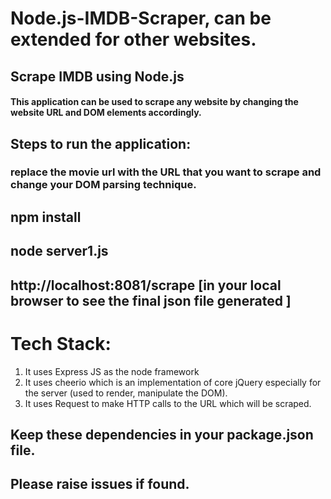 # Node.js-IMDB-Scraper, can be extended for other websites.

## Scrape IMDB using Node.js

#### This application can be used to scrape any website by changing the website URL and DOM elements accordingly.

## Steps to run the application:

### replace the movie url with the URL that you want to scrape and change your DOM parsing technique.

## npm install

## node server1.js

## http://localhost:8081/scrape [in your local browser to see the final json file generated ]

# Tech Stack:

1. It uses Express JS as the node framework
2. It uses cheerio which is an implementation of core jQuery especially for the server (used to render, manipulate the DOM).
3. It uses Request to make HTTP calls to the URL which will be scraped.

## Keep these dependencies in your package.json file.

## Please raise issues if found.
